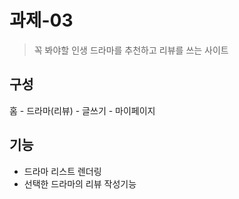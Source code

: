 # 과제-03

> 꼭 봐야할 인생 드라마를 추천하고 리뷰를 쓰는 사이트

## 구성

홈 - 드라마(리뷰) - 글쓰기 - 마이페이지

## 기능

 <!-- - 로그인 / 로그아웃 / 회원가입 (인증) -->
 <!-- - 드라마 작성 -->

- 드라마 리스트 렌더링
- 선택한 드라마의 리뷰 작성기능

<!-- 계획

  1순위
  회원가입
  드라마 추가 삭제 업데이트

  2순위
  유저페이지
  로그아웃
  탈퇴

  3순위
  유저페이지
  작성한 리뷰
  좋아요 싫어요 한 드라마
  비밀번호 변경

  ?카카오로그인
-->
